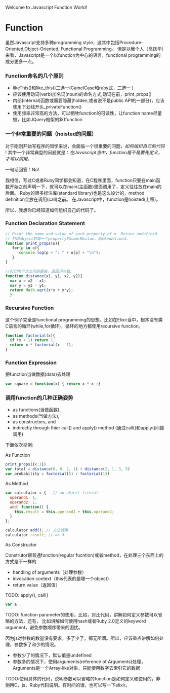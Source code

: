 Welcome to Javascript Function World!

# Function

虽然Javascript支持多种programming style，这其中包括Procedure-Oriented,Object-Oriented, Functional Programming。
但是以我个人（高跃华）来看，Javascript是一个以function为中心的语言，functional programming的成分更多一点。

### Function命名的几个原则
- likeThis()和like_this()二选一(CamelCase和ruby式，二选一 )
- 应该使用动词(verb)加名词(noun)的命名方式,动词在前，print_props()
- 内部(internal)函数或需要隐藏(hidden,或者说不是public API的一部分)，应该使用下划线开头_privateFunction()
- 使用频率非常高的方法，可以牺牲function的可读性，让function name尽量短，比如JQuery框架的$()function

### 一个非常重要的问题（hoisted的问题）
对于刚刚开始写程序的同学来说，会面临一个很重要的问题，*如何组织自己的代码* !
其中一个非常典型的问题就是：*在Javascript当中，function是不是要先定义，才可以调用*。

一句话回答：No!

我相信，写过C或者Ruby同学都会知道，在C程序里面，function只要在main函数开始之前声明一下，就可以在main(主函数)里面调用了，定义往往放在main的后面。
Ruby的很多标注库(standard library)也是这么设计的，method definition会放在调用(call)之前。
在Javascript中，function是hoisted(上移)。

所以，我想你已经知道如何组织自己的代码了。

### Function Declaration Statement

```javascript
// Print the name and value of each property of o. Return undefined.
// 打印object的每一个property的name和value。返回undefined。
function print_props(o){
   for(p in o){
      console.log(p + ": " + o[p] + "\n");
   }
}
```

```javascript
//打印两个点之间的距离。返回浮点数。
function distance(x1, y1, x2, y2){
  var x = x2 - x1;
  var y = y2 - y1;
  return Math.sqrt(x*x + y*y);
  }
```
### Recursive Function
这个例子完全是functional programming的思想。比如在Elixir当中，根本没有类C语言的循环(while,for循环)，循环的地方都使用recursive function。
```javascript
function factorial(x){
  if (x < 1) return 1;
  return x * factorial(x - 1);
}
```
### Function Expression
把function当做数据(data)去处理
```javascript
var square = function(x) { return x * x ;}
```

### 调用function的几种正确姿势
- as functions(当做函数),
- as methods(当做方法),
- as constructors, and
- indirectly through thier call() and apply() method (通过call()和apply()间接调用)

下面依次举例:

As Function
```javascript
print_props({x:1})
var total = distance(0, 0, 2, 1) + distance(2, 1, 3, 5)
var probability = factorial(5) / factorial(13)
```

As Method
```javascript
var calculator = {   // an object literal
  operand1: 1,
  operand2: 2,
  add: function() {
    this.result = this.operand1 + this.operand2;
  }
};

calculator.add(); // 方法调用
calculator.result; // => 3
```
As Constructor

Construtor跟普通function(regular fucntion)或者method，在处理三个东西上的方式是不一样的
- handling of arguments（处理参数）
- invocation context（this代表的是哪一个object）
- return value（返回值）

TODO: apply(), call()
```javascript
var a ;

```

TODO: function parameter的使用，比如，对比代码，讲解如何定义参数可以省略的方法，还有，
比如讲解如何使用hash或者Ruby 2.0定义的keyword argument，避免参数顺序带来的困扰。

因为js对参数的数量没有要求，多了少了，都无所谓。所以，应该重点讲解如何处理，参数多了和少的情况。
- 参数少了的情况下，默认值是undefined
- 参数多的情况下，使用arguments(reference of Arguments)处理，Arguments是一个Array-like对象，只能使用数字去索引它的数据

TODO:使用具体的代码，说明参数可以省略的function是如何定义和使用的，非别用C，js，Ruby代码说明。有时间的话，也可以写一下elixir。
